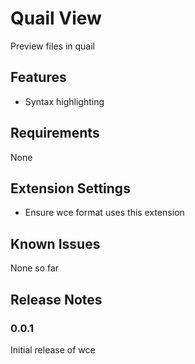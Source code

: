 # Quail View

Preview files in quail

## Features

- Syntax highlighting

## Requirements

None

## Extension Settings

* Ensure wce format uses this extension

## Known Issues

None so far

## Release Notes

### 0.0.1

Initial release of wce